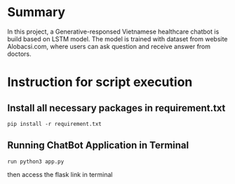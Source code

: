 
# Summary
In this project, a Generative-responsed Vietnamese healthcare chatbot is build based on LSTM model. 
The model is trained with dataset from website Alobacsi.com, where users can ask question and receive answer from doctors.

# Instruction for script execution

## Install all necessary packages in requirement.txt
```
pip install -r requirement.txt
```

## Running ChatBot Application in Terminal
```
run python3 app.py
```
then access the flask link in terminal 
